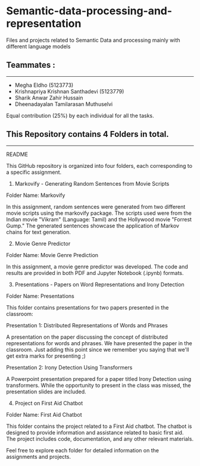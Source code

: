 # Semantic-data-processing-and-representation

Files and projects related to Semantic Data and processing mainly with different language models

## Teammates :
***
* Megha Eldho (5123773)
* Krishnapriya Krishnan Santhadevi (5123779)
* Sharik Anwar Zahir Hussain
* Dheenadayalan Tamilarasan Muthuselvi

Equal contribution (25%) by each individual for all the tasks.

## This Repository contains 4 Folders in total.
***
README

This GitHub repository is organized into four folders, each corresponding to a specific assignment. 

1. Markovify - Generating Random Sentences from Movie Scripts

Folder Name: Markovify

In this assignment, random sentences were generated from two different movie scripts using the markovify package. The scripts used were from the Indian movie "Vikram" (Language: Tamil) and the Hollywood movie "Forrest Gump." The generated sentences showcase the application of Markov chains for text generation.

2. Movie Genre Predictor

Folder Name: Movie Genre Prediction

In this assignment, a movie genre predictor was developed. The code and results are provided in both PDF and Jupyter Notebook (.ipynb) formats.

3. Presentations - Papers on Word Representations and Irony Detection

Folder Name: Presentations

This folder contains presentations for two papers presented in the classroom:

Presentation 1: Distributed Representations of Words and Phrases

A presentation on the paper discussing the concept of distributed representations for words and phrases. We have presented the paper in the classroom. Just adding this point since we remember you saying that we'll get extra marks for presenting ;)

Presentation 2: Irony Detection Using Transformers

A Powerpoint presentation prepared for a paper titled Irony Detection using transformers. While the opportunity to present in the class was missed, the presentation slides are included.

4. Project on First Aid Chatbot

Folder Name: First Aid Chatbot

This folder contains the project related to a First Aid chatbot. The chatbot is designed to provide information and assistance related to basic first aid. The project includes code, documentation, and any other relevant materials.

Feel free to explore each folder for detailed information on the assignments and projects.
